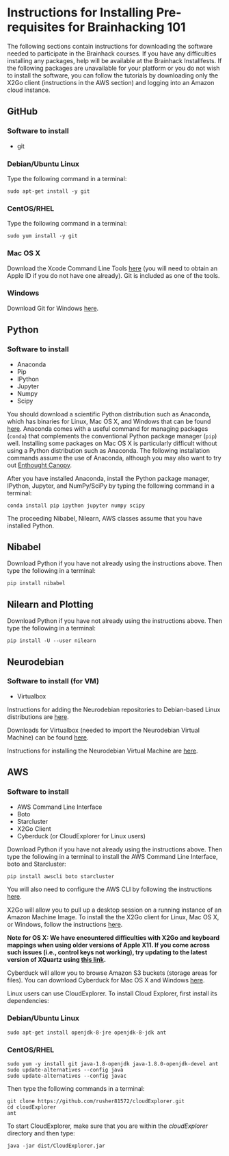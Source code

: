 # Instructions for Installing Pre-requisites for Brainhacking 101

The following sections contain instructions for downloading the software needed to participate in the Brainhack courses.  If you have any difficulties installing any packages, help will be available at the Brainhack Installfests.  If the following packages are unavailable for your platform or you do not wish to install the software, you can follow the tutorials by downloading only the X2Go client (instructions in the AWS section) and logging into an Amazon cloud instance.

## GitHub

### Software to install
 * git

### Debian/Ubuntu Linux
Type the following command in a terminal:

`sudo apt-get install -y git`

### CentOS/RHEL
Type the following command in a terminal:

`sudo yum install -y git`

### Mac OS X
Download the Xcode Command Line Tools [here](https://developer.apple.com/downloads/index.action) (you will need to obtain an Apple ID if you do not have one already).  Git is included as one of the tools.

### Windows

Download Git for Windows [here](https://git-for-windows.github.io/).

## Python

### Software to install
 * Anaconda
 * Pip
 * IPython
 * Jupyter
 * Numpy
 * Scipy

You should download a scientific Python distribution such as Anaconda, which has binaries for Linux, Mac OS X, and Windows that can be found [here](https://www.continuum.io/downloads).
Anaconda comes with a useful command for managing packages (`conda`) that complements the conventional Python package manager (`pip`) well.
Installing some packages on Mac OS X is particularly difficult without using a Python distribution such as Anaconda.
The following installation commands assume the use of Anaconda, although you may also want to try out [Enthought Canopy](https://store.enthought.com/).

After you have installed Anaconda, install the Python package manager, IPython, Jupyter, and NumPy/SciPy by typing the following command in a terminal:

`conda install pip ipython jupyter numpy scipy`

The proceeding Nibabel, Nilearn, AWS classes assume that you have installed Python.

## Nibabel

Download Python if you have not already using the instructions above.  Then type the following in a terminal:

`pip install nibabel`

## Nilearn and Plotting

Download Python if you have not already using the instructions above.  Then type the following in a terminal:

`pip install -U --user nilearn`

## Neurodebian

### Software to install (for VM)
 * Virtualbox

Instructions for adding the Neurodebian repositories to Debian-based Linux distributions are [here](http://neuro.debian.net/).

Downloads for Virtualbox (needed to import the Neurodebian Virtual Machine) can be found [here](https://www.virtualbox.org/wiki/Downloads).

Instructions for installing the Neurodebian Virtual Machine are [here](http://neuro.debian.net/vm.html).

## AWS

### Software to install
 * AWS Command Line Interface
 * Boto
 * Starcluster
 * X2Go Client
 * Cyberduck (or CloudExplorer for Linux users)

Download Python if you have not already using the instructions above.  Then type the following in a terminal to install the AWS Command Line Interface, boto and Starcluster:

`pip install awscli boto starcluster`

You will also need to configure the AWS CLI by following the instructions [here](http://docs.aws.amazon.com/cli/latest/userguide/cli-chap-getting-started.html).

X2Go will allow you to pull up a desktop session on a running instance of an Amazon Machine Image.  To install the the X2Go client for Linux, Mac OS X, or Windows, follow the instructions [here](http://wiki.x2go.org/doku.php/doc:installation:x2goclient).

**Note for OS X: We have encountered difficulties with X2Go and keyboard mappings when using older versions of Apple X11.  If you come across such issues (i.e., control keys not working), try updating to the latest version of XQuartz using [this link](http://xquartz.macosforge.org/landing/).**

Cyberduck will allow you to browse Amazon S3 buckets (storage areas for files).  You can download Cyberduck for Mac OS X and Windows [here](https://cyberduck.io/).

Linux users can use CloudExplorer.  To install Cloud Explorer, first install its dependencies:

### Debian/Ubuntu Linux

```
sudo apt-get install openjdk-8-jre openjdk-8-jdk ant
```

### CentOS/RHEL

```
sudo yum -y install git java-1.8-openjdk java-1.8.0-openjdk-devel ant
sudo update-alternatives --config java
sudo update-alternatives --config javac
```

Then type the following commands in a terminal:

```
git clone https://github.com/rusher81572/cloudExplorer.git
cd cloudExplorer
ant
```

To start CloudExplorer, make sure that you are within the *cloudExplorer* directory and then type:

`java -jar dist/CloudExplorer.jar`
